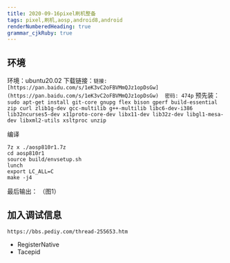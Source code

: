 ```yaml
---
title: 2020-09-16pixel刷机整备
tags: pixel,刷机,aosp,android8,android
renderNumberedHeading: true
grammar_cjkRuby: true
---
```



## 环境
环境：ubuntu20.02
下载链接：`链接: [https://pan.baidu.com/s/1eK3vC2oFBVMmQJz1opDsGw](https://pan.baidu.com/s/1eK3vC2oFBVMmQJz1opDsGw)  密码: 474p`
预先装：`sudo apt-get install git-core gnupg flex bison gperf build-essential zip curl zlib1g-dev gcc-multilib g++-multilib libc6-dev-i386 lib32ncurses5-dev x11proto-core-dev libx11-dev lib32z-dev libgl1-mesa-dev libxml2-utils xsltproc unzip`

编译
```shell
7z x ./aosp810r1.7z
cd aosp810r1
source build/envsetup.sh
lunch
export LC_ALL=C
make -j4
```


最后输出：
（图1）


## 加入调试信息

    https://bbs.pediy.com/thread-255653.htm
- RegisterNative
- Tacepid
 
